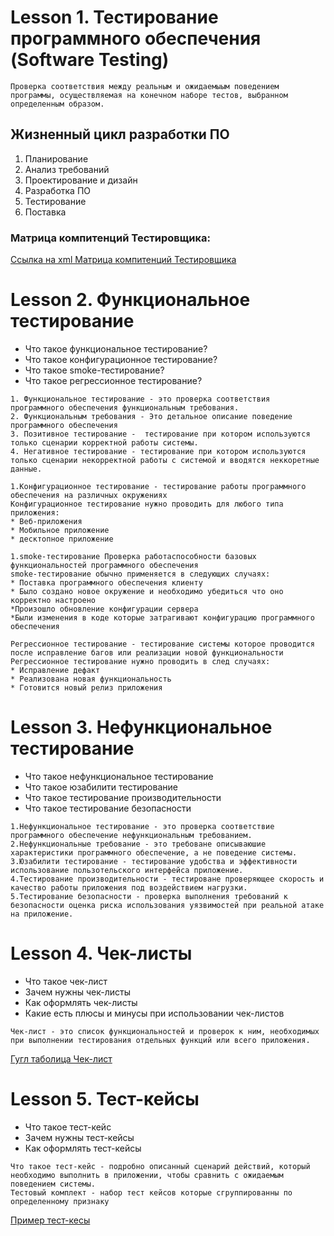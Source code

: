 # Lesson 1. Тестирование программного обеспечения (Software Testing)
```
Проверка соответствия между реальным и ожидаемыым поведением программы, осуществляемая на конечном наборе тестов, выбранном определенным образом.
```

## Жизненный цикл разработки ПО
1. Планирование
2. Анализ требований 
3. Проектирование и дизайн
4. Разработка ПО
5. Тестирование
6. Поставка

### Матрица компитенций Тестировщика:
[Ссылка на xml Матрица компитенций Тестировщика](https://docs.google.com/spreadsheets/d/1N0CYCrrfvC2hHQJdwvIXnTKjYKCjbl_G/edit#gid=1368025376)

# Lesson 2.  Функциональное тестирование
* Что такое функциональное тестирование?
* Что такое конфигурационное тестирование?
* Что такое smoke-тестирование?
* Что такое регрессионное тестирование?


```
1. Функциональное тестирование - это проверка соответствия программного обеспечения функциональным требования.
2. Функциональным требования - Это детальное описание поведение программного обеспечения
3. Позитивное тестирование -  тестирование при котором используются только сценарии корректной работы системы.
4. Негативное тестирование - тестирование при котором используются только сценарии некорректной работы с системой и вводятся неккоретные данные.
```
```
1.Конфигурационное тестирование - тестирование работы программного обеспечения на различных окружениях
Конфигурационное тестирование нужно проводить для любого типа приложения:
* Веб-приложения
* Мобильное приложение
* десктопное приложение
```
```
1.smoke-тестирование Проверка работаспособности базовых функциональностей программного обеспечения
smoke-тестирование обычно применяется в следующих случаях:
* Поставка программного обеспечения клиенту
* Было создано новое окружение и необходимо убедиться что оно корректно настроено
*Произошло обновление конфигурации сервера
*Были изменения в коде которые затрагивают конфигурацию программного обеспечения
```
```
Регрессионное тестирование - тестирование системы которое проводится после исправление багов или реализации новой функциональности
Регрессионное тестирование нужно проводить в след случаях:
* Исправление дефакт
* Реализована новая функциональность
* Готовится новый релиз приложения
```

# Lesson 3. Нефункциональное тестирование
* Что такое нефункциональное тестирование
* Что такое юзабилити тестирование
* Что такое тестирование производительности
* Что такое тестирование безопасности

```
1.Нефункциональное тестирование - это проверка соответствие программного обеспечение нефункциональным требованием.
2.Нефункциональные требование - это требоване описываюшие характеристики программного обеспечение, а не поведение системы.
3.Юзабилити тестирование - тестирование удобства и эффективности использование пользотельского интерфейса приложение.
4.Тестирование производительности - тестироване проверяющее скорость и качество работы приложения под воздействием нагрузки.
5.Тестирование безопасности - проверка выполнения требований к безопасности оценка риска использования уязвимостей при реальной атаке на приложение.
```
# Lesson 4. Чек-листы
* Что такое чек-лист
* Зачем нужны чек-листы
* Как оформлять чек-листы
* Какие есть плюсы и минусы при использовании чек-листов
```
Чек-лист - это список функциональностей и проверок к ним, необходимых при выполнении тестирования отдельных функций или всего приложения.
```
[Гугл таболица Чек-лист](https://docs.google.com/spreadsheets/d/1aqgqiBuBX9cIWi-DqbrPkQAC15D2R1g3TEBnQI_7ZZI/edit#gid=0)

# Lesson 5. Тест-кейсы
* Что такое тест-кейс
* Зачем нужны тест-кейсы
* Как оформлять тест-кейсы
```
Что такое тест-кейс - подробно описанный сценарий действий, который необходимо выполнить в приложении, чтобы сравнить с ожидаемым поведением системы.
Тестовый комплект - набор тест кейсов которые сгруппированны по определенному признаку 
```
[Пример тест-кесы](https://docs.google.com/spreadsheets/d/12kD0tOZnCC7P8KZUMLN2mlg8YUSXeQ7cGYN2OGYvOT0/edit#gid=0)